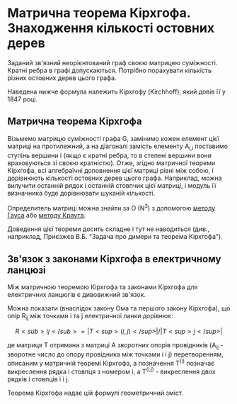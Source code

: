 # Матрична теорема Кірхгофа. Знаходження кількості остовних дерев

Заданий зв'язний неорієнтований граф своєю матрицею суміжності. Кратні ребра в графі допускаються. Потрібно порахувати кількість різних остовних дерев цього графа.

Наведена нижче формула належить Кірхгофу (Kirchhoff), який довів її у 1847 році.

## Матрична теорема Кірхгофа

Візьмемо матрицю суміжності графа G, замінимо кожен елемент цієї матриці на протилежний, а на діагоналі замість елементу A<sub>i,i</sub> поставимо ступінь вершини i (якщо є кратні ребра, то в степені вершини вони враховуються зі своєю кратністю). Отже, згідно матричної теореми Кірхгофа, всі алгебраїчні доповнення цієї матриці рівні між собою, і дорівнюють кількості остовних дерев цього графа. Наприклад, можна вилучити останній рядок і останній стовпчик цієї матриці, і модуль її визначника буде дорівнювати шуканій кількості.

Определитель матриці можна знайти за O (N<sup>3</sup>) з допомогою [методу Гауса](determinant_gauss) або [методу Краута](determinant_crout).

Доведення цієї теореми досить складне і тут не наводиться (див., наприклад, Приєзжєв В.Б. "Задача про димери та теорема Кірхгофа").

## Зв'язок з законами Кірхгофа в електричному ланцюзі

Між матричною теоремою Кірхгофа та законами Кірхгофа для електричних ланцюгів є дивовижний зв'язок.

Можна показати (внаслідок закону Ома та першого закону Кірхгофа), що опір R<sub>ij</sub> між точками i та j електричної ланки дорівнює:

$$
R<sub>ij</sub> = |T<sup>(i,j)</sup>| / |T<sup>j</sup>|
$$

де матриця T отримана з матриці A <i>зворотних</i> опорів провідників (A<sub>ij</sub> - зворотне число до опору провідника між точками i і j) перетворенням, описаним у матричній теоремі Кірхгофа, а позначення T<sup>(i)</sup> позначає викреслення рядка і стовпця з номером i, а T<sup>(i,j)</sup> - викреслення двох рядків і стовпців i і j.

Теорема Кірхгофа надає цій формулі геометричний зміст.